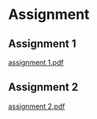 # Assignment
## Assignment 1
[assignment 1.pdf](https://github.com/NabilaTarannum/Assignment/files/8117567/assignment.1.pdf)
## Assignment 2
[assignment 2.pdf](https://github.com/NabilaTarannum/Assignment/files/8117622/assignment.2.pdf)

